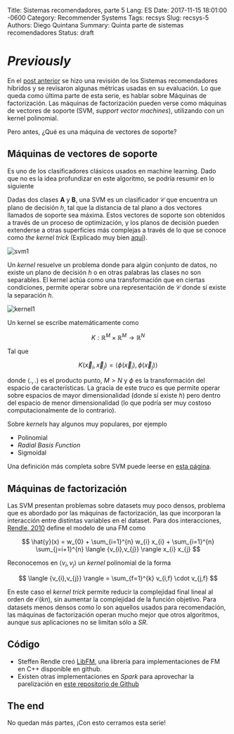 Title: Sistemas recomendadores, parte 5
Lang: ES
Date: 2017-11-15 18:01:00 -0600
Category: Recommender Systems
Tags: recsys
Slug: recsys-5
Authors: Diego Quintana
Summary: Quinta parte de sistemas recomendadores
Status: draft

<!-- entry 5, clase al 15.11 -->

# _Previously_

En el [post anterior]({filename}/blog/sysrec-4.md) se hizo una revisión de los Sistemas recomendadores híbridos y se revisaron algunas métricas usadas en su evaluación. Lo que queda como última parte de esta serie, es hablar sobre Máquinas de factorización. Las máquinas de factorización pueden verse como máquinas de vectores de soporte (SVM, _support vector machines_), utilizando con un kernel polinomial. 

Pero antes, ¿Qué es una máquina de vectores de soporte?

## Máquinas de vectores de soporte

Es uno de los clasificadores clásicos usados en machine learning. Dado que no es la idea profundizar en este algoritmo, se podría resumir en lo siguiente

Dadas dos clases **A** y **B**, una SVM es un clasificador $\mathcal{C}$ que encuentra un plano de decisión $h$, tal que la distancia de tal plano a dos vectores llamados de soporte sea máxima. Estos vectores de soporte son obtenidos a través de un proceso de optimización, y los planos de decisión pueden extenderse a otras superficies más complejas a través de lo que se conoce como _the kernel trick_ (Explicado muy bien [aquí](http://www.eric-kim.net/eric-kim-net/posts/1/kernel_trick.html)).

![svm1](https://ml.berkeley.edu/blog/assets/tutorials/2/image_2.png)

Un _kernel_ resuelve un problema donde para algún conjunto de datos, no existe un plano de decisión $h$ o en otras palabras las clases no son separables. El kernel actúa como una transformación que en ciertas condiciones, permite operar sobre una representación de $\mathcal{C}$ donde sí existe la separación $h$.

![kernel1]({filename}/images/data_2d_to_3d.png)

Un kernel se escribe matemáticamente como

$$
K: \mathbb{R}^M \times \mathbb{R}^M \rightarrow \mathbb{R}^N
$$

Tal que

$$
K(\vec{x}_{i},\vec{x}_{j}) = \langle { \phi(\vec{x}_{i}),\phi(\vec{x}_{j}) } \rangle
$$

donde $\langle .,. \rangle$ es el producto punto, $M > N$ y $\phi$ es la transformación del espacio de características. La gracia de este _truco_ es que permite operar sobre espacios de mayor dimensionalidad (donde sí existe $h$) pero dentro del espacio de menor dimensionalidad (lo que podría ser muy costoso computacionalmente de lo contrario).

Sobre _kernels_ hay algunos muy populares, por ejemplo

- Polinomial
- _Radial Basis Function_
- Sigmoidal

Una definición más completa sobre SVM puede leerse en [esta página](https://ml.berkeley.edu/blog/2016/12/24/tutorial-2/).

## Máquinas de factorización

Las SVM presentan problemas sobre datasets muy poco densos, problema que es abordado por las máquinas de factorización, las que incorporan la interacción entre distintas variables en el dataset. Para dos interacciones, [Rendle, 2010](https://www.ismll.uni-hildesheim.de/pub/pdfs/Rendle2010FM.pdf) define el modelo de una FM como

$$
\hat{y}(x) = w_{0} + \sum_{i=1}^{n} w_{i} x_{i} + \sum_{i=1}^{n} \sum_{j=i+1}^{n} \langle {v_{i},v_{j}} \rangle  x_{i} x_{j}
$$

Reconocemos en $\langle {v_{i},v_{j}} \rangle$ un _kernel_ polinomial de la forma

$$
\langle {v_{i},v_{j}} \rangle = \sum_{f=1}^{k} v_{i,f} \cdot v_{j,f}
$$

En este caso el _kernel trick_ permite reducir la complejidad final lineal al orden de $\mathcal{O}(kn)$, sin aumentar la complejidad de la función objetivo. Para datasets menos densos como lo son aquellos usados para recomendación, las máquinas de factorización operan mucho mejor que otros algoritmos, aunque sus aplicaciones no se limitan sólo a _SR_.

## Código

- Steffen Rendle creó [LibFM](http://www.libfm.org/), una librería para implementaciones de FM en C++ disponible en github.
- Existen otras implementaciones en _Spark_ para aprovechar la parelización en [este repositorio de Github](https://github.com/blebreton/spark-FM-parallelSGD)

## The end

No quedan más partes, ¡Con esto cerramos esta serie!